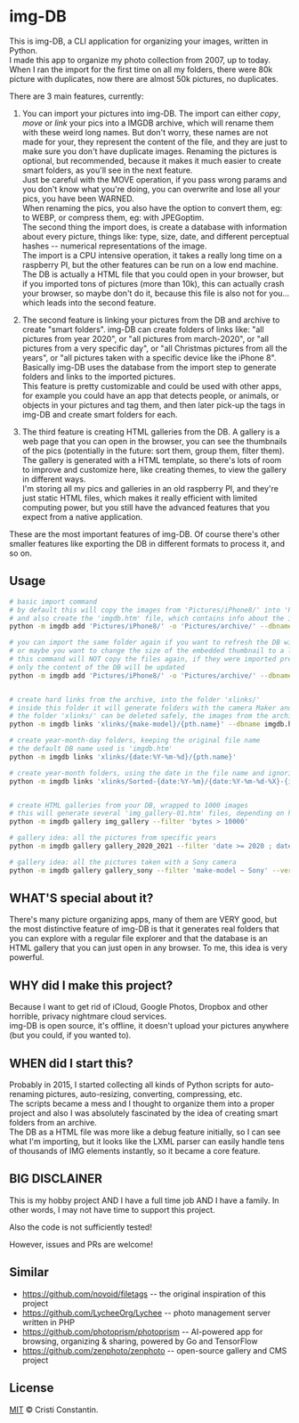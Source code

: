 # img-DB

This is img-DB, a CLI application for organizing your images, written in Python.<br>
I made this app to organize my photo collection from 2007, up to today. When I ran the import for the first time on all my folders, there were 80k picture with duplicates, now there are almost 50k pictures, no duplicates.

There are 3 main features, currently:
1. You can import your pictures into img-DB. The import can either *copy*, *move* or *link* your pics into a IMGDB archive, which will rename them with these weird long names. But don't worry, these names are not made for your, they represent the content of the file, and they are just to make sure you don't have duplicate images. Renaming the pictures is optional, but recommended, because it makes it much easier to create smart folders, as you'll see in the next feature.<br>
Just be careful with the MOVE operation, if you pass wrong params and you don't know what you're doing, you can overwrite and lose all your pics, you have been WARNED.<br>
When renaming the pics, you also have the option to convert them, eg: to WEBP, or compress them, eg: with JPEGoptim.<br>
The second thing the import does, is create a database with information about every picture, things like: type, size, date, and different perceptual hashes -- numerical representations of the image.<br>
The import is a CPU intensive operation, it takes a really long time on a raspberry PI, but the other features can be run on a low end machine.<br>
The DB is actually a HTML file that you could open in your browser, but if you imported tons of pictures (more than 10k), this can actually crash your browser, so maybe don't do it, because this file is also not for you... which leads into the second feature.

2. The second feature is linking your pictures from the DB and archive to create "smart folders". img-DB can create folders of links like: "all pictures from year 2020", or "all pictures from march-2020", or "all pictures from a very specific day", or "all Christmas pictures from all the years", or "all pictures taken with a specific device like the iPhone 8". Basically img-DB uses the database from the import step to generate folders and links to the imported pictures.<br>
This feature is pretty customizable and could be used with other apps, for example you could have an app that detects people, or animals, or objects in your pictures and tag them, and then later pick-up the tags in img-DB and create smart folders for each.

3. The third feature is creating HTML galleries from the DB. A gallery is a web page that you can open in the browser, you can see the thumbnails of the pics (potentially in the future: sort them, group them, filter them).<br>
The gallery is generated with a HTML template, so there's lots of room to improve and customize here, like creating themes, to view the gallery in different ways.<br>
I'm storing all my pics and galleries in an old raspberry PI, and they're just static HTML files, which makes it really efficient with limited computing power, but you still have the advanced features that you expect from a native application.

These are the most important features of img-DB. Of course there's other smaller features like exporting the DB in different formats to process it, and so on.

## Usage

``` sh
# basic import command
# by default this will copy the images from 'Pictures/iPhone8/' into 'Pictures/archive/'
# and also create the 'imgdb.htm' file, which contains info about the imported pictures
python -m imgdb add 'Pictures/iPhone8/' -o 'Pictures/archive/' --dbname imgdb.htm

# you can import the same folder again if you want to refresh the DB with extra info,
# or maybe you want to change the size of the embedded thumbnail to a larger size
# this command will NOT copy the files again, if they were imported previously,
# only the content of the DB will be updated
python -m imgdb add 'Pictures/iPhone8/' -o 'Pictures/archive/' --dbname imgdb.htm --thumb-sz 256 --v-hashes 'dhash, bhash, rchash' --metadata 'shutter-speed, aperture, iso' --verbose


# create hard links from the archive, into the folder 'xlinks/'
# inside this folder it will generate folders with the camera Maker and Model from the EXIF of the photos
# the folder 'xlinks/' can be deleted safely, the images from the archive will not be lost
python -m imgdb links 'xlinks/{make-model}/{pth.name}' --dbname imgdb.htm --verbose

# create year-month-day folders, keeping the original file name
# the default DB name used is 'imgdb.htm'
python -m imgdb links 'xlinks/{date:%Y-%m-%d}/{pth.name}'

# create year-month folders, using the date in the file name and ignoring date older than 2000
python -m imgdb links 'xlinks/Sorted-{date:%Y-%m}/{date:%Y-%m-%d-%X}-{id:.6s}{pth.suffix}' --filter 'date > 2000' --verbose


# create HTML galleries from your DB, wrapped to 1000 images
# this will generate several 'img_gallery-01.htm' files, depending on how many pics you have
python -m imgdb gallery img_gallery --filter 'bytes > 10000'

# gallery idea: all the pictures from specific years
python -m imgdb gallery gallery_2020_2021 --filter 'date >= 2020 ; date <= 2021'

# gallery idea: all the pictures taken with a Sony camera
python -m imgdb gallery gallery_sony --filter 'make-model ~ Sony' --verbose
```

## WHAT'S special about it?
There's many picture organizing apps, many of them are VERY good, but the most distinctive feature of img-DB is that it generates real folders that you can explore with a regular file explorer and that the database is an HTML gallery that you can just open in any browser. To me, this idea is very powerful.

## WHY did I make this project?
Because I want to get rid of iCloud, Google Photos, Dropbox and other horrible, privacy nightmare cloud services.<br>
img-DB is open source, it's offline, it doesn't upload your pictures anywhere (but you could, if you wanted to).

## WHEN did I start this?
Probably in 2015, I started collecting all kinds of Python scripts for auto-renaming pictures, auto-resizing, converting, compressing, etc.<br>
The scripts became a mess and I thought to organize them into a proper project and also I was absolutely fascinated by the idea of creating smart folders from an archive.<br>
The DB as a HTML file was more like a debug feature initially, so I can see what I'm importing, but it looks like the LXML parser can easily handle tens of thousands of IMG elements instantly, so it became a core feature.

## BIG DISCLAINER
This is my hobby project AND I have a full time job AND I have a family. In other words, I may not have time to support this project.

Also the code is not sufficiently tested!

However, issues and PRs are welcome!

## Similar

- https://github.com/novoid/filetags -- the original inspiration of this project
- https://github.com/LycheeOrg/Lychee -- photo management server written in PHP
- https://github.com/photoprism/photoprism -- AI-powered app for browsing, organizing & sharing, powered by Go and TensorFlow
- https://github.com/zenphoto/zenphoto -- open-source gallery and CMS project

## License

[MIT](LICENSE) © Cristi Constantin.
